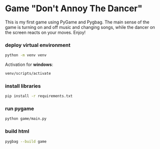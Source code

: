 # Game "Don't Annoy The Dancer"

This is my first game using PyGame and Pygbag. The main sense of the game is turning on and off music and changing songs, while the dancer on the screen reacts on your moves. Enjoy!

### deploy virtual environment

```bash
python -m venv venv
```

Activation for **windows**:

```bash
venv/scripts/activate
```

### install libraries

```bash
pip install -r requirements.txt
```

### run pygame

```bash
python game/main.py
```

### build html

```bash
pygbag --build game
```
